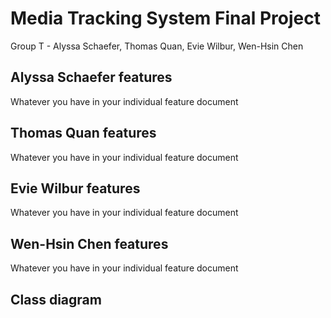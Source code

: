 # Media Tracking System Final Project
Group T - Alyssa Schaefer, Thomas Quan, Evie Wilbur, Wen-Hsin Chen

## Alyssa Schaefer features
Whatever you have in your individual feature document
## Thomas Quan features
Whatever you have in your individual feature document

## Evie Wilbur features
Whatever you have in your individual feature document

## Wen-Hsin Chen features
Whatever you have in your individual feature document

## Class diagram
